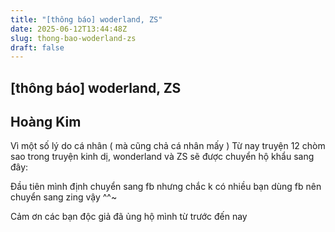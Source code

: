 ```yaml
---
title: "[thông báo] woderland, ZS"
date: 2025-06-12T13:44:48Z
slug: thong-bao-woderland-zs
draft: false
---
```


## [thông báo] woderland, ZS

## Hoàng Kim

Vì một số lý do cá nhân ( mà cũng chả cá nhân mấy ) Từ nay truyện 12 chòm sao trong truyện kinh dị, wonderland và ZS sẽ được chuyển hộ khẩu sang đây:
 
 
 
Đầu tiên mình định chuyển sang fb nhưng chắc k có nhiều bạn dùng fb nên chuyển sang zing vậy ^^~
 
Cảm ơn các bạn độc giả đã ủng hộ mình từ trước đến nay